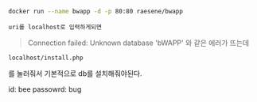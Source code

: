 ``` bash
docker run --name bwapp -d -p 80:80 raesene/bwapp
```

```
uri를 localhost로 입력하게되면 
```

> Connection failed: Unknown database 'bWAPP'
와 같은 에러가 뜨는데

```
localhost/install.php
```

를 눌러줘서 기본적으로 db를 설치해줘야된다. 

id: bee
passowrd: bug
